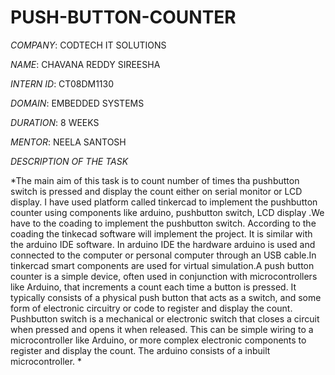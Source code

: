 # PUSH-BUTTON-COUNTER

*COMPANY*: CODTECH IT SOLUTIONS

*NAME*: CHAVANA REDDY SIREESHA

*INTERN ID*: CT08DM1130

*DOMAIN*: EMBEDDED SYSTEMS

*DURATION*: 8 WEEKS

*MENTOR*: NEELA SANTOSH

*DESCRIPTION OF THE TASK*

*The main aim of this task is to count number of times tha pushbutton switch is pressed and display the count either on serial monitor or LCD display. I have used platform called tinkercad to implement the pushbutton counter using components like arduino, pushbutton switch, LCD display .We have to the coading to implement the pushbutton switch. According to the coading the tinkecad software will implement the project. It is similar with the arduino IDE software. In arduino IDE the hardware arduino is used and connected to the computer or personal computer through an USB cable.In tinkercad smart components are used for virtual simulation.A push button counter is a simple device, often used in conjunction with microcontrollers like Arduino, that increments a count each time a button is pressed. It typically consists of a physical push button that acts as a switch, and some form of electronic circuitry or code to register and display the count. Pushbutton switch is a mechanical or electronic switch that closes a circuit when pressed and opens it when released. This can be simple wiring to a microcontroller like Arduino, or more complex electronic components to register and display the count. The arduino consists of a inbuilt microcontroller. *
